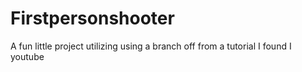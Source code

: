 # Firstpersonshooter
A fun little project utilizing using a branch off from a tutorial I found I youtube 
